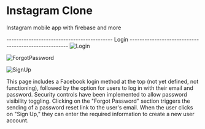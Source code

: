 # Instagram Clone
 Instagram mobile app with firebase and more 

 
------------------------------------------- Login -----------------------------------------------------
![Login](https://github.com/Yasin-Gok/Instagram-Clone/assets/64281336/e3b2efc1-8fd9-47fb-98a9-abb9e008c8c3)

![ForgotPassword](https://github.com/Yasin-Gok/Instagram-Clone/assets/64281336/de98a2d7-5e7c-4318-b428-6331743f281c)

![SignUp](https://github.com/Yasin-Gok/Instagram-Clone/assets/64281336/8db0a09e-7cb4-4e74-a443-d5b1d71284b1)

This page includes a Facebook login method at the top (not yet defined, not functioning), followed by the option for users to log in with their email and password. Security controls have been implemented to allow password visibility toggling. Clicking on the "Forgot Password" section triggers the sending of a password reset link to the user's email. When the user clicks on "Sign Up," they can enter the required information to create a new user account.
